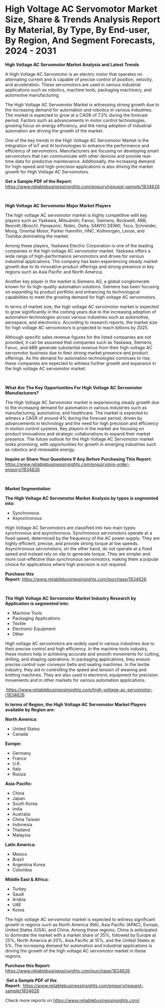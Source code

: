 <p><h1>High Voltage AC Servomotor Market Size, Share & Trends Analysis Report By Material, By Type, By End-user, By Region, And Segment Forecasts, 2024 - 2031</h1></p><p><strong>High Voltage AC Servomotor Market Analysis and Latest Trends</strong></p>
<p><p>A High Voltage AC Servomotor is an electric motor that operates on alternating current and is capable of precise control of position, velocity, and acceleration. These servomotors are used in various industrial applications such as robotics, machine tools, packaging machinery, and automotive manufacturing.</p><p>The High Voltage AC Servomotor Market is witnessing strong growth due to the increasing demand for automation and robotics in various industries. The market is expected to grow at a CAGR of 7.3% during the forecast period. Factors such as advancements in motor control technologies, growing focus on energy efficiency, and the rising adoption of industrial automation are driving the growth of the market.</p><p>One of the key trends in the High Voltage AC Servomotor Market is the integration of IoT and AI technologies to enhance the performance and efficiency of servomotors. Manufacturers are focusing on developing smart servomotors that can communicate with other devices and provide real-time data for predictive maintenance. Additionally, the increasing demand for high-speed and high-precision applications is also driving the market growth for High Voltage AC Servomotors.</p></p>
<p><strong>Get a Sample PDF of the Report:&nbsp;</strong> <a href="https://www.reliablebusinessinsights.com/enquiry/request-sample/1834626">https://www.reliablebusinessinsights.com/enquiry/request-sample/1834626</a></p>
<p>&nbsp;</p>
<p><strong>High Voltage AC Servomotor Major Market Players</strong></p>
<p><p>The high voltage AC servomotor market is highly competitive with key players such as Yaskawa, Mitsubishi, Fanuc, Siemens, Rockwell, ABB, Rexroth (Bosch), Panasonic, Nidec, Delta, SANYO DENKI, Teco, Schneider, Moog, Oriental Motor, Parker Hannifin, HNC, Kollmorgen, Lenze, and Toshiba dominating the market.</p><p>Among these players, Yaskawa Electric Corporation is one of the leading companies in the high voltage AC servomotor market. Yaskawa offers a wide range of high-performance servomotors and drives for various industrial applications. The company has been experiencing steady market growth due to its innovative product offerings and strong presence in key regions such as Asia Pacific and North America.</p><p>Another key player in the market is Siemens AG, a global conglomerate known for its high-quality automation solutions. Siemens has been focusing on expanding its product portfolio and enhancing its technological capabilities to meet the growing demand for high voltage AC servomotors.</p><p>In terms of market size, the high voltage AC servomotor market is expected to grow significantly in the coming years due to the increasing adoption of automation technologies across various industries such as automotive, aerospace, and electronics. According to research reports, the market size for high voltage AC servomotors is projected to reach billions by 2025.</p><p>Although specific sales revenue figures for the listed companies are not provided, it can be assumed that companies such as Yaskawa, Siemens, Fanuc, and ABB generate substantial revenue from their high voltage AC servomotor business due to their strong market presence and product offerings. As the demand for automation technologies continues to rise, these companies are expected to witness further growth and expansion in the high voltage AC servomotor market.</p></p>
<p>&nbsp;</p>
<p><strong>What Are The Key Opportunities For High Voltage AC Servomotor Manufacturers?</strong></p>
<p><p>The High Voltage AC Servomotor market is experiencing steady growth due to the increasing demand for automation in various industries such as manufacturing, automotive, and healthcare. The market is expected to witness a CAGR of around 4% during the forecast period, driven by advancements in technology and the need for high precision and efficiency in motion control systems. Key players in the market are focusing on product innovations and strategic collaborations to expand their market presence. The future outlook for the High Voltage AC Servomotor market looks promising, with opportunities for growth in emerging industries such as robotics and renewable energy.</p></p>
<p><strong>Inquire or Share Your Questions If Any Before Purchasing This Report:</strong> <a href="https://www.reliablebusinessinsights.com/enquiry/pre-order-enquiry/1834626">https://www.reliablebusinessinsights.com/enquiry/pre-order-enquiry/1834626</a></p>
<p>&nbsp;</p>
<p><strong>Market Segmentation</strong></p>
<p><strong>The High Voltage AC Servomotor Market Analysis by types is segmented into:</strong></p>
<p><ul><li>Synchronous</li><li>Asynchronous</li></ul></p>
<p><p>High Voltage AC Servomotors are classified into two main types: synchronous and asynchronous. Synchronous servomotors operate at a fixed speed, determined by the frequency of the AC power supply. They are highly efficient, precise, and provide strong torque at low speeds. Asynchronous servomotors, on the other hand, do not operate at a fixed speed and instead rely on slip to generate torque. They are simpler and more cost-effective than synchronous servomotors, making them a popular choice for applications where high precision is not required.</p></p>
<p><strong>Purchase this Report:&nbsp;</strong><a href="https://www.reliablebusinessinsights.com/purchase/1834626">https://www.reliablebusinessinsights.com/purchase/1834626</a></p>
<p>&nbsp;</p>
<p><strong>The High Voltage AC Servomotor Market Industry Research by Application is segmented into:</strong></p>
<p><ul><li>Machine Tools</li><li>Packaging Applications</li><li>Textile</li><li>Electronic Equipment</li><li>Other</li></ul></p>
<p><p>High voltage AC servomotors are widely used in various industries due to their precise control and high efficiency. In the machine tools industry, these motors help in achieving accurate and smooth movements for cutting, drilling, and shaping operations. In packaging applications, they ensure precise control over conveyor belts and sealing machines. In the textile industry, they aid in controlling the speed and tension of weaving and knitting machines. They are also used in electronic equipment for precision movements and in other markets for various automation applications.</p></p>
<p><a href="https://www.reliablebusinessinsights.com/high-voltage-ac-servomotor-r1834626">&nbsp;https://www.reliablebusinessinsights.com/high-voltage-ac-servomotor-r1834626</a></p>
<p><strong>In terms of Region, the High Voltage AC Servomotor Market Players available by Region are:</strong></p>
<p>
    <p> <strong> North America: </strong>
        <ul>
            <li>United States</li>
            <li>Canada</li>
        </ul>
        </p> 
    <p> <strong> Europe: </strong>
        <ul>
            <li>Germany</li>
            <li>France</li>
            <li>U.K.</li>
            <li>Italy</li>
            <li>Russia</li>
        </ul>
        </p> 
    <p> <strong> Asia-Pacific: </strong>
        <ul>
            <li>China</li>
            <li>Japan</li>
            <li>South Korea</li>
            <li>India</li>
            <li>Australia</li>
            <li>China Taiwan</li>
            <li>Indonesia</li>
            <li>Thailand</li>
            <li>Malaysia</li>
        </ul>
        </p> 
    <p> <strong> Latin America: </strong>
        <ul>
            <li>Mexico</li>
            <li>Brazil</li>
            <li>Argentina Korea</li>
            <li>Colombia</li>
        </ul>
        </p> 
    <p> <strong> Middle East & Africa: </strong>
        <ul>
            <li>Turkey</li>
            <li>Saudi</li>
            <li>Arabia</li>
            <li>UAE</li>
            <li>Korea</li>
        </ul>
    </p>
    </p>
<p><p>The high voltage AC servomotor market is expected to witness significant growth in regions such as North America (NA), Asia Pacific (APAC), Europe, United States (USA), and China. Among these regions, China is anticipated to dominate the market with a market share of 35%, followed by Europe at 25%, North America at 20%, Asia Pacific at 15%, and the United States at 5%. The increasing demand for automation and industrial applications is driving the growth of the high voltage AC servomotor market in these regions.</p></p>
<p><strong>Purchase this Report: </strong><a href="https://www.reliablebusinessinsights.com/purchase/1834626">https://www.reliablebusinessinsights.com/purchase/1834626</a></p>
<p>&nbsp;<strong>Get a Sample PDF of the Report:&nbsp;&nbsp;</strong><a href="https://www.reliablebusinessinsights.com/enquiry/request-sample/1834626">https://www.reliablebusinessinsights.com/enquiry/request-sample/1834626</a></p>
<p><strong></strong></p>
<p>Check more reports on <a href="https://www.reliablebusinessinsights.com/">https://www.reliablebusinessinsights.com/</a></p>